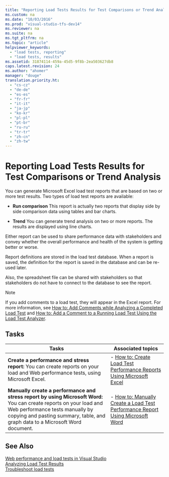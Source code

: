 ```yaml
---
title: "Reporting Load Tests Results for Test Comparisons or Trend Analysis"
ms.custom: na
ms.date: "10/03/2016"
ms.prod: "visual-studio-tfs-dev14"
ms.reviewer: na
ms.suite: na
ms.tgt_pltfrm: na
ms.topic: "article"
helpviewer_keywords: 
  - "load tests, reporting"
  - "load tests, results"
ms.assetid: 31874114-459a-45d5-9f8b-2ea503627db8
caps.latest.revision: 24
ms.author: "ahomer"
manager: "douge"
translation.priority.ht: 
  - "cs-cz"
  - "de-de"
  - "es-es"
  - "fr-fr"
  - "it-it"
  - "ja-jp"
  - "ko-kr"
  - "pl-pl"
  - "pt-br"
  - "ru-ru"
  - "tr-tr"
  - "zh-cn"
  - "zh-tw"
---
```

# Reporting Load Tests Results for Test Comparisons or Trend Analysis
You can generate Microsoft Excel load test reports that are based on two or more test results. Two types of load test reports are available:  
  
-   **Run comparison** This report is actually two reports that display side by side comparison data using tables and bar charts.  
  
-   **Trend** You can generate trend analysis on two or more reports. The results are displayed using line charts.  
  
 Either report can be used to share performance data with stakeholders and convey whether the overall performance and health of the system is getting better or worse.  
  
 Report definitions are stored in the load test database. When a report is saved, the definition for the report is saved in the database and can be re-used later.  
  
 Also, the spreadsheet file can be shared with stakeholders so that stakeholders do not have to connect to the database to see the report.  
  
> [!NOTE]
>  If you add comments to a load test, they will appear in the Excel report. For more information, see [How to: Add Comments while Analyzing a Completed Load Test](../test/how-to--add-comments-while-analyzing-a-completed-load-test-using-the-load-test-analyzer.md) and [How to: Add a Comment to a Running Load Test Using the Load Test Analyzer](../test_notintoc/how-to--add-a-comment-to-a-running-load-test-using-the-load-test-analyzer.md).  
  
## Tasks  
  
|Tasks|Associated topics|  
|-----------|-----------------------|  
|**Create a performance and stress report:** You can create reports on your load and Web performance tests, using Microsoft Excel.|-   [How to: Create Load Test Performance Reports Using Microsoft Excel](../test/how-to--create-load-test-performance-reports-using-microsoft-excel.md)|  
|**Manually create a performance and stress report by using Microsoft Word:** You can create reports on your load and Web performance tests manually by copying and pasting summary, table, and graph data to a Microsoft Word document.|-   [How to: Manually Create a Load Test Performance Report Using Microsoft Word](../test/how-to--manually-create-a-load-test-performance-report-using-microsoft-word.md)|  
  
## See Also  
 [Web performance and load tests in Visual Studio](../test_notintoc/web-performance-and-load-tests-in-visual-studio.md)   
 [Analyzing Load Test Results](../test/analyzing-load-test-results-using-the-load-test-analyzer.md)   
 [Troubleshoot load tests](../test_notintoc/troubleshoot-load-tests.md)